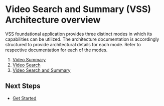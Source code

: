 # Video Search and Summary (VSS) Architecture overview

VSS foundational application provides three distinct modes in which its capabilities can be utilized. The architecture documentation is accordingly structured to provide architectural details for each mode. Refer to respective  documentation for each of the modes.

1. [Video Summary](./overview-architecture-summary.md)
2. [Video Search](./overview-architecture-search.md)
3. [Video Search and Summary](./overview-architecture-search-and-summary.md)

## Next Steps
- [Get Started](./get-started.md)